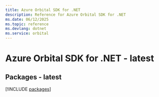 ```yaml
---
title: Azure Orbital SDK for .NET
description: Reference for Azure Orbital SDK for .NET
ms.date: 06/12/2025
ms.topic: reference
ms.devlang: dotnet
ms.service: orbital
---
```

# Azure Orbital SDK for .NET - latest
## Packages - latest
[!INCLUDE [packages](orbital-index.md)]
